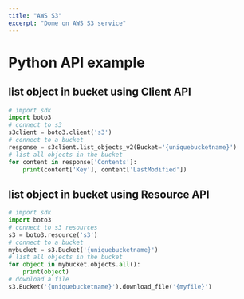 ```yaml
---
title: "AWS S3"
excerpt: "Dome on AWS S3 service"
---
```


# Python API example

## list object in bucket using Client API

```python
# import sdk
import boto3
# connect to s3
s3client = boto3.client('s3')
# connect to a bucket
response = s3client.list_objects_v2(Bucket='{uniquebucketname}')
# list all objects in the bucket
for content in response['Contents']:
    print(content['Key'], content['LastModified'])
```

## list object in bucket using Resource API

```python
# import sdk
import boto3
# connect to s3 resources
s3 = boto3.resource('s3')
# connect to a bucket
mybucket = s3.Bucket('{uniquebucketname}')
# list all objects in the bucket
for object in mybucket.objects.all():
    print(object)
# download a file
s3.Bucket('{uniquebucketname}').download_file('{myfile}')
```